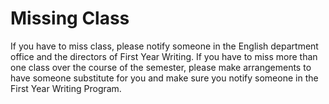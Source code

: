 # Missing Class

If you have to miss class, please notify someone in the English department office and the directors of First Year Writing. If you have to miss more than one class over the course of the semester, please make arrangements to have someone substitute for you and make sure you notify someone in the First Year Writing Program.
